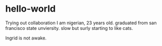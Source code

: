 # hello-world
Trying out collaboration
I am nigerian, 23 years old. graduated from san francisco state unviersity.
slow but surly starting to like cats.

Ingrid is not awake.